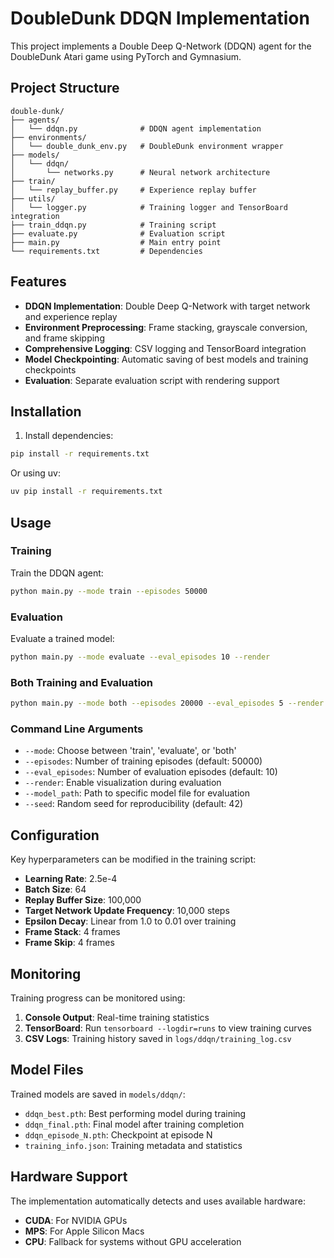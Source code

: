 # DoubleDunk DDQN Implementation

This project implements a Double Deep Q-Network (DDQN) agent for the DoubleDunk Atari game using PyTorch and Gymnasium.

## Project Structure

```
double-dunk/
├── agents/
│   └── ddqn.py              # DDQN agent implementation
├── environments/
│   └── double_dunk_env.py   # DoubleDunk environment wrapper
├── models/
│   └── ddqn/
│       └── networks.py      # Neural network architecture
├── train/
│   └── replay_buffer.py     # Experience replay buffer
├── utils/
│   └── logger.py            # Training logger and TensorBoard integration
├── train_ddqn.py            # Training script
├── evaluate.py              # Evaluation script
├── main.py                  # Main entry point
└── requirements.txt         # Dependencies
```

## Features

- **DDQN Implementation**: Double Deep Q-Network with target network and experience replay
- **Environment Preprocessing**: Frame stacking, grayscale conversion, and frame skipping
- **Comprehensive Logging**: CSV logging and TensorBoard integration
- **Model Checkpointing**: Automatic saving of best models and training checkpoints
- **Evaluation**: Separate evaluation script with rendering support

## Installation

1. Install dependencies:
```bash
pip install -r requirements.txt
```

Or using uv:
```bash
uv pip install -r requirements.txt
```

## Usage

### Training

Train the DDQN agent:
```bash
python main.py --mode train --episodes 50000
```

### Evaluation

Evaluate a trained model:
```bash
python main.py --mode evaluate --eval_episodes 10 --render
```

### Both Training and Evaluation

```bash
python main.py --mode both --episodes 20000 --eval_episodes 5 --render
```

### Command Line Arguments

- `--mode`: Choose between 'train', 'evaluate', or 'both'
- `--episodes`: Number of training episodes (default: 50000)
- `--eval_episodes`: Number of evaluation episodes (default: 10)
- `--render`: Enable visualization during evaluation
- `--model_path`: Path to specific model file for evaluation
- `--seed`: Random seed for reproducibility (default: 42)

## Configuration

Key hyperparameters can be modified in the training script:

- **Learning Rate**: 2.5e-4
- **Batch Size**: 64
- **Replay Buffer Size**: 100,000
- **Target Network Update Frequency**: 10,000 steps
- **Epsilon Decay**: Linear from 1.0 to 0.01 over training
- **Frame Stack**: 4 frames
- **Frame Skip**: 4 frames

## Monitoring

Training progress can be monitored using:

1. **Console Output**: Real-time training statistics
2. **TensorBoard**: Run `tensorboard --logdir=runs` to view training curves
3. **CSV Logs**: Training history saved in `logs/ddqn/training_log.csv`

## Model Files

Trained models are saved in `models/ddqn/`:
- `ddqn_best.pth`: Best performing model during training
- `ddqn_final.pth`: Final model after training completion
- `ddqn_episode_N.pth`: Checkpoint at episode N
- `training_info.json`: Training metadata and statistics

## Hardware Support

The implementation automatically detects and uses available hardware:
- **CUDA**: For NVIDIA GPUs
- **MPS**: For Apple Silicon Macs
- **CPU**: Fallback for systems without GPU acceleration